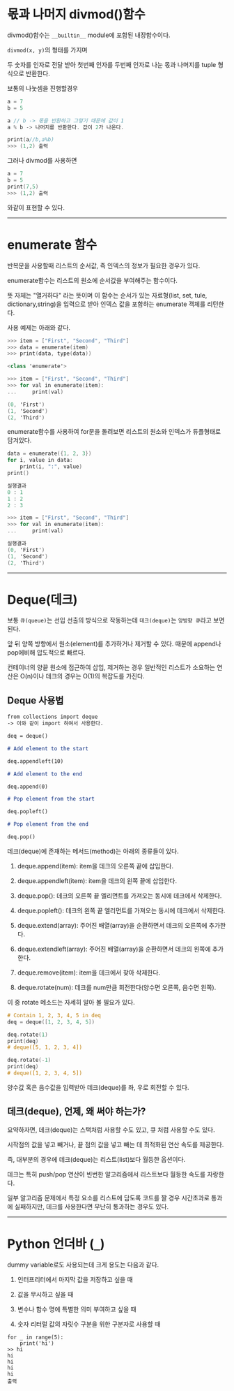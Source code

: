 # 몫과 나머지 divmod()함수

divmod()함수는 `__builtin__` module에 포함된 내장함수이다.

`divmod(x, y)`의 형태를 가지며

두 숫자를 인자로 전달 받아 첫번째 인자를 두번째 인자로 나눈 몫과 나머지를 tuple 형식으로 반환한다.

보통의 나눗셈을 진행할경우

```mm
a = 7
b = 5

a // b -> 몫을 반환하고 그렇기 때문에 값이 1
a % b -> 나머지를 반환한다. 값이 2가 나온다.

print(a//b,a%b)
>>> (1,2) 출력
```

그러나 divmod를 사용하면

```mm
a = 7
b = 5
print(7,5)
>>> (1,2) 출력
```

와같이 표현할 수 있다.

---

# enumerate 함수

반복문을 사용할때 리스트의 순서값, 즉 인덱스의 정보가 필요한 경우가 있다.

enumerate함수는 리스트의 원소에 순서값을 부여해주는 함수이다.

뜻 자체는 "열거하다" 라는 뜻이며 이 함수는 순서가 있는 자료형(list, set, tule, dictionary,string)을 입력으로 받아 인덱스 값을 포함하는 enumerate 객체를 리턴한다.

사용 예제는 아래와 같다.

```mm
>>> item = ["First", "Second", "Third"]
>>> data = enumerate(item)
>>> print(data, type(data))

<class 'enumerate'>
```

```mm
>>> item = ["First", "Second", "Third"]
>>> for val in enumerate(item):
... 	print(val)

(0, 'First')
(1, 'Second')
(2, 'Third')
```

enumerate함수를 사용하여 for문을 돌려보면 리스트의 원소와 인덱스가 튜플형태로 담겨있다.

```mm
data = enumerate({1, 2, 3})
for i, value in data:
    print(i, ":", value)
print()

실행결과
0 : 1
1 : 2
2 : 3
```

```mm
>>> item = ["First", "Second", "Third"]
>>> for val in enumerate(item):
... 	print(val)

실행결과
(0, 'First')
(1, 'Second')
(2, 'Third')
```

---

# Deque(데크)

보통 `큐(queue)`는 선입 선출의 방식으로 작동하는데 `데크(deque)`는 `양방향 큐`라고 보면 된다.

앞 뒤 양쪽 방향에서 원소(element)를 추가하거나 제거할 수 있다. 때문에 append나 pop에비해 압도적으로 빠르다.

컨테이너의 양끝 원소에 접근하여 삽입, 제거하는 경우 일반적인 리스트가 소요하는 연산은 O(n)이나 데크의 경우는 O(1)의 복잡도를 가진다.

## Deque 사용법

```md
from collections import deque
-> 이와 같이 import 하여서 사용한다.

deq = deque()

# Add element to the start

deq.appendleft(10)

# Add element to the end

deq.append(0)

# Pop element from the start

deq.popleft()

# Pop element from the end

deq.pop()
```

데크(deque)에 존재하는 메서드(method)는 아래의 종류들이 있다.

1. deque.append(item): item을 데크의 오른쪽 끝에 삽입한다.
2. deque.appendleft(item): item을 데크의 왼쪽 끝에 삽입한다.

3. deque.pop(): 데크의 오른쪽 끝 엘리먼트를 가져오는 동시에 데크에서 삭제한다.

4. deque.popleft(): 데크의 왼쪽 끝 엘리먼트를 가져오는 동시에 데크에서 삭제한다.

5. deque.extend(array): 주어진 배열(array)을 순환하면서 데크의 오른쪽에 추가한다.

6. deque.extendleft(array): 주어진 배열(array)을 순환하면서 데크의 왼쪽에 추가한다.

7. deque.remove(item): item을 데크에서 찾아 삭제한다.

8. deque.rotate(num): 데크를 num만큼 회전한다(양수면 오른쪽, 음수면 왼쪽).

이 중 rotate 메소드는 자세히 알아 볼 필요가 있다.

```mm
# Contain 1, 2, 3, 4, 5 in deq
deq = deque([1, 2, 3, 4, 5])

deq.rotate(1)
print(deq)
# deque([5, 1, 2, 3, 4])

deq.rotate(-1)
print(deq)
# deque([1, 2, 3, 4, 5])
```

양수값 혹은 음수값을 입력받아 데크(deque)를 좌, 우로 회전할 수 있다.

## 데크(deque), 언제, 왜 써야 하는가?

요약하자면, 데크(deque)는 스택처럼 사용할 수도 있고, 큐 처럼 사용할 수도 있다.

시작점의 값을 넣고 빼거나, 끝 점의 값을 넣고 빼는 데 최적화된 연산 속도를 제공한다.

즉, 대부분의 경우에 데크(deque)는 리스트(list)보다 월등한 옵션이다.

데크는 특히 push/pop 연산이 빈번한 알고리즘에서 리스트보다 월등한 속도를 자랑한다.

일부 알고리즘 문제에서 특정 요소를 리스트에 담도록 코드를 짤 경우 시간초과로 통과에 실패하지만, 데크를 사용한다면 무난히 통과하는 경우도 있다.

---

# Python 언더바 (`_`)

dummy variable로도 사용되는데 크게 용도는 다음과 같다.

1. 인터프리터에서 마지막 값을 저장하고 싶을 때

2. 값을 무시하고 싶을 때

3. 변수나 함수 명에 특별한 의미 부여하고 싶을 때

4. 숫자 리터럴 값의 자릿수 구분을 위한 구분자로 사용할 때

```
for _ in range(5):
	print('hi')
>> hi
hi
hi
hi
hi
출력
```
